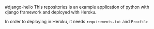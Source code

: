 #django-hello
This repositories is an example application of python with django framework and deployed with Heroku.

In order to deploying in Heroku, it needs `requirements.txt` and `Procfile`
